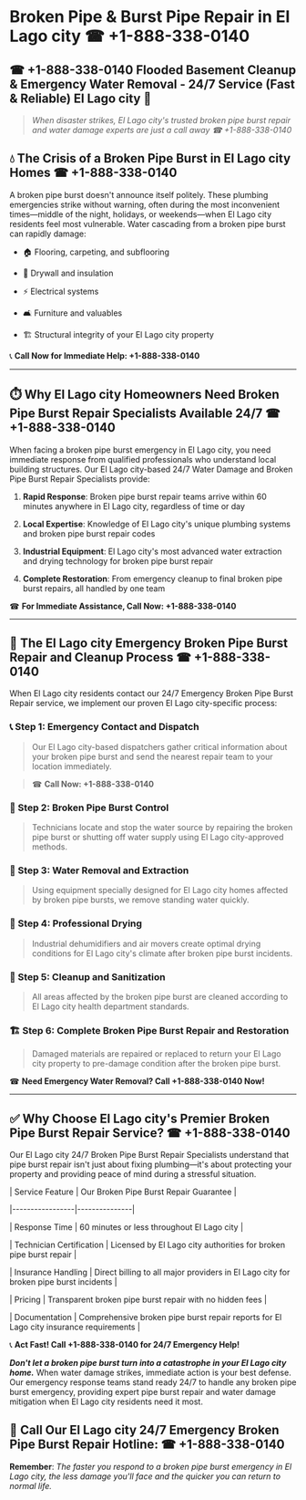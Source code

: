 # Broken Pipe & Burst Pipe Repair in El Lago city ☎ +1-888-338-0140  
## ☎ +1-888-338-0140 Flooded Basement Cleanup & Emergency Water Removal - 24/7 Service (Fast & Reliable) El Lago city 🚨  

> *When disaster strikes, El Lago city's trusted broken pipe burst repair and water damage experts are just a call away ☎ +1-888-338-0140*  

## 💧 The Crisis of a Broken Pipe Burst in El Lago city Homes ☎ +1-888-338-0140  

A broken pipe burst doesn't announce itself politely. These plumbing emergencies strike without warning, often during the most inconvenient times—middle of the night, holidays, or weekends—when El Lago city residents feel most vulnerable. Water cascading from a broken pipe burst can rapidly damage:  

* 🏠 Flooring, carpeting, and subflooring  
* 🧱 Drywall and insulation  
* ⚡ Electrical systems  
* 🛋️ Furniture and valuables  
* 🏗️ Structural integrity of your El Lago city property  

📞 **Call Now for Immediate Help: +1-888-338-0140**  

---  

## ⏱️ Why El Lago city Homeowners Need Broken Pipe Burst Repair Specialists Available 24/7 ☎ +1-888-338-0140  

When facing a broken pipe burst emergency in El Lago city, you need immediate response from qualified professionals who understand local building structures. Our El Lago city-based 24/7 Water Damage and Broken Pipe Burst Repair Specialists provide:  

1. **Rapid Response**: Broken pipe burst repair teams arrive within 60 minutes anywhere in El Lago city, regardless of time or day  
2. **Local Expertise**: Knowledge of El Lago city's unique plumbing systems and broken pipe burst repair codes  
3. **Industrial Equipment**: El Lago city's most advanced water extraction and drying technology for broken pipe burst repair  
4. **Complete Restoration**: From emergency cleanup to final broken pipe burst repairs, all handled by one team  

☎ **For Immediate Assistance, Call Now: +1-888-338-0140**  

---  

## 🔧 The El Lago city Emergency Broken Pipe Burst Repair and Cleanup Process ☎ +1-888-338-0140  

When El Lago city residents contact our 24/7 Emergency Broken Pipe Burst Repair service, we implement our proven El Lago city-specific process:  

### 📞 Step 1: Emergency Contact and Dispatch  
> Our El Lago city-based dispatchers gather critical information about your broken pipe burst and send the nearest repair team to your location immediately.  
> ☎ **Call Now: +1-888-338-0140**  

### 🚿 Step 2: Broken Pipe Burst Control  
> Technicians locate and stop the water source by repairing the broken pipe burst or shutting off water supply using El Lago city-approved methods.  

### 🌊 Step 3: Water Removal and Extraction  
> Using equipment specially designed for El Lago city homes affected by broken pipe bursts, we remove standing water quickly.  

### 💨 Step 4: Professional Drying  
> Industrial dehumidifiers and air movers create optimal drying conditions for El Lago city's climate after broken pipe burst incidents.  

### 🧼 Step 5: Cleanup and Sanitization  
> All areas affected by the broken pipe burst are cleaned according to El Lago city health department standards.  

### 🏗️ Step 6: Complete Broken Pipe Burst Repair and Restoration  
> Damaged materials are repaired or replaced to return your El Lago city property to pre-damage condition after the broken pipe burst.  

☎ **Need Emergency Water Removal? Call +1-888-338-0140 Now!**  

---  

## ✅ Why Choose El Lago city's Premier Broken Pipe Burst Repair Service? ☎ +1-888-338-0140  

Our El Lago city 24/7 Broken Pipe Burst Repair Specialists understand that pipe burst repair isn't just about fixing plumbing—it's about protecting your property and providing peace of mind during a stressful situation.  

| Service Feature | Our Broken Pipe Burst Repair Guarantee |  
|-----------------|---------------|  
| Response Time | 60 minutes or less throughout El Lago city |  
| Technician Certification | Licensed by El Lago city authorities for broken pipe burst repair |  
| Insurance Handling | Direct billing to all major providers in El Lago city for broken pipe burst incidents |  
| Pricing | Transparent broken pipe burst repair with no hidden fees |  
| Documentation | Comprehensive broken pipe burst repair reports for El Lago city insurance requirements |  

📞 **Act Fast! Call +1-888-338-0140 for 24/7 Emergency Help!**  

***Don't let a broken pipe burst turn into a catastrophe in your El Lago city home.*** When water damage strikes, immediate action is your best defense. Our emergency response teams stand ready 24/7 to handle any broken pipe burst emergency, providing expert pipe burst repair and water damage mitigation when El Lago city residents need it most.  

## 📱 Call Our El Lago city 24/7 Emergency Broken Pipe Burst Repair Hotline: ☎ +1-888-338-0140  

**Remember**: *The faster you respond to a broken pipe burst emergency in El Lago city, the less damage you'll face and the quicker you can return to normal life.*
